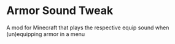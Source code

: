 # Armor Sound Tweak
A mod for Minecraft that plays the respective equip sound when (un)equipping armor in a menu